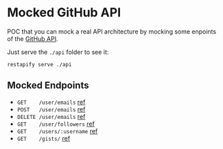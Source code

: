 # Mocked GitHub API

POC that you can mock a real API architecture by mocking some enpoints of the [GitHub API](https://docs.github.com/en/enterprise-server@2.22/rest/reference).

Just serve the `./api` folder to see it:

```shell
restapify serve ./api
```

## Mocked Endpoints

- `GET    /user/emails` [ref](https://docs.github.com/en/enterprise-server@2.22/rest/reference/users#list-email-addresses-for-the-authenticated-user)
- `POST   /user/emails` [ref](https://docs.github.com/en/enterprise-server@2.22/rest/reference/users#add-an-email-address-for-the-authenticated-user)
- `DELETE /user/emails` [ref](https://docs.github.com/en/enterprise-server@2.22/rest/reference/users#delete-an-email-address-for-the-authenticated-user)
- `GET    /user/followers` [ref](https://docs.github.com/en/enterprise-server@2.22/rest/reference/users#list-email-addresses-for-the-authenticated-user)
- `GET    /users/:username` [ref](https://docs.github.com/en/enterprise-server@2.22/rest/reference/users#get-a-user)
- `GET    /gists/` [ref](https://docs.github.com/en/enterprise-server@2.22/rest/reference/gists#list-gists-for-the-authenticated-user)

